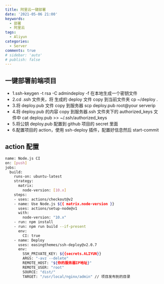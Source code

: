 ```yaml
---
title: 阿里云一键部署
date: '2021-05-06 21:00'
keywords:
  - 部署
  - 阿里云
tags:
  - Aliyun
categories:
  - Server
comments: true
# sidebar: 'auto'
# publish: false
---
```


## 一键部署前端项目

- 1.ssh-keygen -t rsa -C admindeploy -f 在本地生成一个密钥文件
- 2.cd .ssh 文件夹，将 生成的 deploy 文件 copy 到当前文件夹 cp ~/deploy .
- 3.将 deploy.pub 文件 copy 到服务器 scp deploy.pub root@your serverip
- 4.将 deploy.pub 的内容 copy 到服务器.ssh 文件夹下的 authorized_keys 文件中 cat deploy.pub >> ~/.ssh/authorized_keys
- 5.将公钥 deploy.pub 配置到 github 项目的 secret 里面
- 6.配置项目的 action，使用 ssh-deploy 插件，配置好信息然后 start-commit

## action 配置

```bash
name: Node.js CI
on: [push]
jobs:
  build:
    runs-on: ubuntu-latest
    strategy:
      matrix:
        node-version: [10.x]
    steps:
    - uses: actions/checkout@v2
    - name: Use Node.js ${{ matrix.node-version }}
      uses: actions/setup-node@v1
      with:
        node-version: "10.x"
    - run: npm install
    - run: npm run build --if-present
      env:
        CI: true
    - name: Deploy
      uses: easingthemes/ssh-deploy@v2.0.7
      env:
        SSH_PRIVATE_KEY: ${{secrets.ALIYUN}}
        ARGS: "-avz --delete"
        REMOTE_HOST: "${你的服务器IP地址}"
        REMOTE_USER: "root"
        SOURCE: "dist/"
        TARGET: "/usr/local/nginx/admin" // 项目发布到的目录

```
